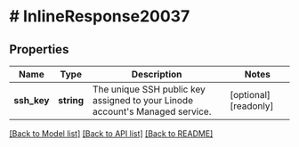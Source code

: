 # # InlineResponse20037

## Properties

Name | Type | Description | Notes
------------ | ------------- | ------------- | -------------
**ssh_key** | **string** | The unique SSH public key assigned to your Linode account&#39;s Managed service. | [optional] [readonly]

[[Back to Model list]](../../README.md#models) [[Back to API list]](../../README.md#endpoints) [[Back to README]](../../README.md)
